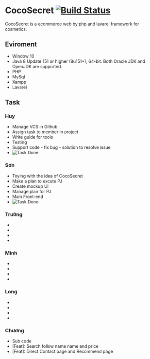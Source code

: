 # CocoSecret <a href="http://myphamngocson.000webhostapp.com/"><img src="https://travis-ci.org/laravel/framework.svg" alt="Build Status"></a>

CocoSecret is a ecommerce web by php and lavarel framework for cosmetics.

## Eviroment

* Window 10
* Java 8 Update 151 or higher (8u151+), 64-bit. Both Oracle JDK and OpenJDK are supported.
* PHP
* MySql
* Xampp
* Lavarel

## Task

### Huy
* Manage VCS in Github
* Assign task to member in project
* Write guide for tools
* Testing
* Support code - fix bug - solution to resolve issue
* <img src="https://svgshare.com/i/Bzd.svg" alt="Task Done">

### Sơn
* Toying with the idea of CocoSecret
* Make a plan to excute PJ
* Create mockup UI
* Manage plan for PJ
* Main Front-end
* <img src="https://svgshare.com/i/Bzd.svg" alt="Task Done">

### Trường
*
*
*
*

### Minh
*
*
*
*

### Long
*
*
*
*

### Chương
* Sub code
* [Feat]: Search follow name name and price
* [Feat]: Direct Contact page and Recommend page